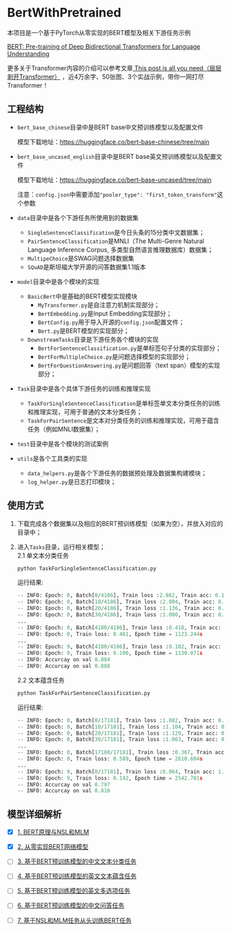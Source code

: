 # BertWithPretrained
本项目是一个基于PyTorch从零实现的BERT模型及相关下游任务示例

[BERT: Pre-training of Deep Bidirectional Transformers for Language Understanding](https://arxiv.org/abs/1810.04805)

更多关于Transformer内容的介绍可以参考文章[ This post is all you need（层层剥开Transformer）](https://mp.weixin.qq.com/s/uch_AGcSB8OSAeVu2sme8A) ，近4万余字、50张图、3个实战示例，带你一网打尽Transformer！
## 工程结构
- `bert_base_chinese`目录中是BERT base中文预训练模型以及配置文件

    模型下载地址：https://huggingface.co/bert-base-chinese/tree/main
- `bert_base_uncased_english`目录中是BERT base英文预训练模型以及配置文件

    模型下载地址：https://huggingface.co/bert-base-uncased/tree/main
    
    注意：`config.json`中需要添加`"pooler_type": "first_token_transform"`这个参数
- `data`目录中是各个下游任务所使用到的数据集
    - `SingleSentenceClassification`是今日头条的15分类中文数据集；
    - `PairSentenceClassification`是MNLI（The Multi-Genre Natural Language Inference Corpus, 多类型自然语言推理数据库）数据集；
    - `MultipeChoice`是SWAG问题选择数据集
    - `SQuAD`是斯坦福大学开源的问答数据集1.1版本
- `model`目录中是各个模块的实现
    - `BasicBert`中是基础的BERT模型实现模块
        - `MyTransformer.py`是自注意力机制实现部分；
        - `BertEmbedding.py`是Input Embedding实现部分；
        - `BertConfig.py`用于导入开源的`config.json`配置文件；
        - `Bert.py`是BERT模型的实现部分；
    - `DownstreamTasks`目录是下游任务各个模块的实现
        - `BertForSentenceClassification.py`是单标签句子分类的实现部分；
        - `BertForMultipleChoice.py`是问题选择模型的实现部分；
        - `BertForQuestionAnswering.py`是问题回答（text span）模型的实现部分；
- `Task`目录中是各个具体下游任务的训练和推理实现
    - `TaskForSingleSentenceClassification`是单标签单文本分类任务的训练和推理实现，可用于普通的文本分类任务；
    - `TaskForPairSentence`是文本对分类任务的训练和推理实现，可用于蕴含任务（例如MNLI数据集）；
- `test`目录中是各个模块的测试案例
- `utils`是各个工具类的实现
    - `data_helpers.py`是各个下游任务的数据预处理及数据集构建模块；
    - `log_helper.py`是日志打印模块；
    
## 使用方式
1. 下载完成各个数据集以及相应的BERT预训练模型（如果为空），并放入对应的目录中；<br>
2. 进入`Tasks`目录，运行相关模型；<br>
2.1 单文本分类任务
   
   ```python
   python TaskForSingleSentenceClassification.py
   ```
   运行结果:
   
    ```python
    -- INFO: Epoch: 0, Batch[0/4186], Train loss :2.862, Train acc: 0.125
    -- INFO: Epoch: 0, Batch[10/4186], Train loss :2.084, Train acc: 0.562
    -- INFO: Epoch: 0, Batch[20/4186], Train loss :1.136, Train acc: 0.812        
    -- INFO: Epoch: 0, Batch[30/4186], Train loss :1.000, Train acc: 0.734
    ...
    -- INFO: Epoch: 0, Batch[4180/4186], Train loss :0.418, Train acc: 0.875
    -- INFO: Epoch: 0, Train loss: 0.481, Epoch time = 1123.244s
    ...
    -- INFO: Epoch: 9, Batch[4180/4186], Train loss :0.102, Train acc: 0.984
    -- INFO: Epoch: 9, Train loss: 0.100, Epoch time = 1130.071s
    -- INFO: Accurcay on val 0.884
    -- INFO: Accurcay on val 0.888
    ```
    2.2 文本蕴含任务
   ```python
   python TaskForPairSentenceClassification.py
   ```
   运行结果:

    ```python
    -- INFO: Epoch: 0, Batch[0/17181], Train loss :1.082, Train acc: 0.438
    -- INFO: Epoch: 0, Batch[10/17181], Train loss :1.104, Train acc: 0.438
    -- INFO: Epoch: 0, Batch[20/17181], Train loss :1.129, Train acc: 0.250     
    -- INFO: Epoch: 0, Batch[30/17181], Train loss :1.063, Train acc: 0.375
    ...
    -- INFO: Epoch: 0, Batch[17180/17181], Train loss :0.367, Train acc: 0.909
    -- INFO: Epoch: 0, Train loss: 0.589, Epoch time = 2610.604s
    ...
    -- INFO: Epoch: 9, Batch[0/17181], Train loss :0.064, Train acc: 1.000
    -- INFO: Epoch: 9, Train loss: 0.142, Epoch time = 2542.781s
    -- INFO: Accurcay on val 0.797
    -- INFO: Accurcay on val 0.810
    ```
    
 ## 模型详细解析
- [x] [1. BERT原理与NSL和MLM](https://www.ylkz.life/deeplearning/p10631450/) <br>
- [x] [2. 从零实现BERT网络模型](https://www.ylkz.life/deeplearning/p10602241/)
- [ ] [3. 基于BERT预训练模型的中文文本分类任务](https://www.ylkz.life)
- [ ] [4. 基于BERT预训练模型的英文文本蕴含任务](https://www.ylkz.life)
- [ ] [5. 基于BERT预训练模型的英文多选项任务](https://www.ylkz.life)
- [ ] [6. 基于BERT预训练模型的中文问答任务](https://www.ylkz.life)
- [ ] [7. 基于NSL和MLM任务从头训练BERT任务](https://www.ylkz.life)

